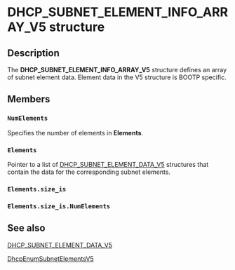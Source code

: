 # DHCP_SUBNET_ELEMENT_INFO_ARRAY_V5 structure

## Description

The **DHCP_SUBNET_ELEMENT_INFO_ARRAY_V5** structure defines an array of subnet element data. Element data in the V5 structure is BOOTP specific.

## Members

### `NumElements`

Specifies the number of elements in **Elements**.

### `Elements`

Pointer to a list of [DHCP_SUBNET_ELEMENT_DATA_V5](https://learn.microsoft.com/windows/desktop/api/dhcpsapi/ns-dhcpsapi-dhcp_subnet_element_data_v5) structures that contain the data for the corresponding subnet elements.

### `Elements.size_is`

### `Elements.size_is.NumElements`

## See also

[DHCP_SUBNET_ELEMENT_DATA_V5](https://learn.microsoft.com/windows/desktop/api/dhcpsapi/ns-dhcpsapi-dhcp_subnet_element_data_v5)

[DhcpEnumSubnetElementsV5](https://learn.microsoft.com/previous-versions/windows/desktop/api/dhcpsapi/nf-dhcpsapi-dhcpenumsubnetelementsv5)